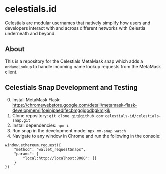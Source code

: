 # celestials.id

Celestials are modular usernames that natively simplify how users and developers interact with and across different networks with Celestia underneath and beyond.

## About
This is a repository for the Celestials MetaMask snap which adds a ```onNameLookup``` to handle incoming name lookup requests from the MetaMask client.

## Celestials Snap Development and Testing
0. Install MetaMask Flask: https://chromewebstore.google.com/detail/metamask-flask-developmen/ljfoeinjpaedjfecbmggjgodbgkmjkjk
1. Clone repository: ```git clone git@github.com:celestials-id/celestials-snap.git```
2. Install dependencies: ```npm i```
3. Run snap in the development mode: ```npx mm-snap watch```
4. Navigate to any window in Chrome and run the following in the console:
```
window.ethereum.request({
    "method": "wallet_requestSnaps",
    "params": {
        "local:http://localhost:8080": {}
    }
})
```
